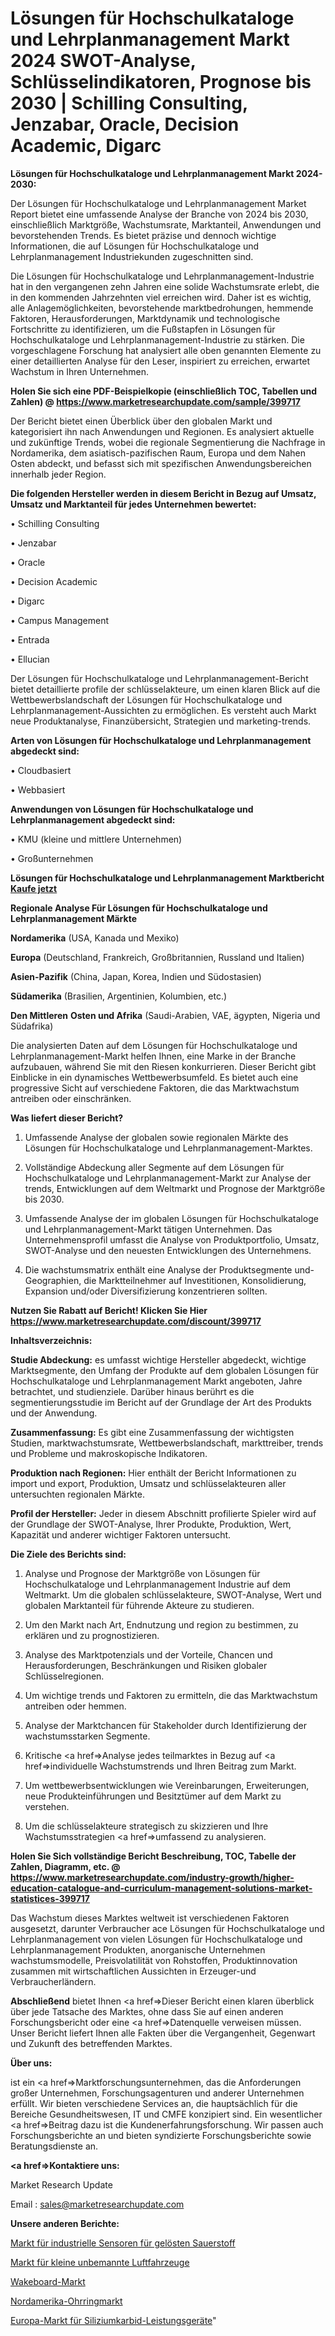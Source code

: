 # Lösungen für Hochschulkataloge und Lehrplanmanagement Markt 2024 SWOT-Analyse, Schlüsselindikatoren, Prognose bis 2030 | Schilling Consulting, Jenzabar, Oracle, Decision Academic, Digarc

<strong>Lösungen für Hochschulkataloge und Lehrplanmanagement Markt 2024-2030:</strong>

Der Lösungen für Hochschulkataloge und Lehrplanmanagement Market Report bietet eine umfassende Analyse der Branche von 2024 bis 2030, einschließlich Marktgröße, Wachstumsrate, Marktanteil, Anwendungen und bevorstehenden Trends. Es bietet präzise und dennoch wichtige Informationen, die auf Lösungen für Hochschulkataloge und Lehrplanmanagement Industriekunden zugeschnitten sind.

Die Lösungen für Hochschulkataloge und Lehrplanmanagement-Industrie hat in den vergangenen zehn Jahren eine solide Wachstumsrate erlebt, die in den kommenden Jahrzehnten viel erreichen wird. Daher ist es wichtig, alle Anlagemöglichkeiten, bevorstehende marktbedrohungen, hemmende Faktoren, Herausforderungen, Marktdynamik und technologische Fortschritte zu identifizieren, um die Fußstapfen in Lösungen für Hochschulkataloge und Lehrplanmanagement-Industrie zu stärken. Die vorgeschlagene Forschung hat analysiert alle oben genannten Elemente zu einer detaillierten Analyse für den Leser, inspiriert zu erreichen, erwartet Wachstum in Ihren Unternehmen.

<strong>Holen Sie sich eine PDF-Beispielkopie (einschließlich TOC, Tabellen und Zahlen) @
</strong><strong><a href=https://www.marketresearchupdate.com/sample/399717><strong>https://www.marketresearchupdate.com/sample/399717</u></font></a></strong></strong>

Der Bericht bietet einen Überblick über den globalen Markt und kategorisiert ihn nach Anwendungen und Regionen. Es analysiert aktuelle und zukünftige Trends, wobei die regionale Segmentierung die Nachfrage in Nordamerika, dem asiatisch-pazifischen Raum, Europa und dem Nahen Osten abdeckt, und befasst sich mit spezifischen Anwendungsbereichen innerhalb jeder Region.

<strong>Die folgenden Hersteller werden in diesem Bericht in Bezug auf Umsatz, Umsatz und Marktanteil für jedes Unternehmen bewertet:</strong>

• Schilling Consulting

• Jenzabar

• Oracle

• Decision Academic

• Digarc

• Campus Management

• Entrada

• Ellucian

Der Lösungen für Hochschulkataloge und Lehrplanmanagement-Bericht bietet detaillierte profile der schlüsselakteure, um einen klaren Blick auf die Wettbewerbslandschaft der Lösungen für Hochschulkataloge und Lehrplanmanagement-Aussichten zu ermöglichen. Es versteht auch Markt neue Produktanalyse, Finanzübersicht, Strategien und marketing-trends.

<strong>Arten von Lösungen für Hochschulkataloge und Lehrplanmanagement abgedeckt sind:</strong>

• Cloudbasiert

• Webbasiert

<strong>Anwendungen von Lösungen für Hochschulkataloge und Lehrplanmanagement abgedeckt sind:</strong>

• KMU (kleine und mittlere Unternehmen)

• Großunternehmen

<strong>Lösungen für Hochschulkataloge und Lehrplanmanagement Marktbericht <a href=https://www.marketresearchupdate.com/buynow/399717>Kaufe jetzt</a></strong>

<strong>Regionale Analyse Für Lösungen für Hochschulkataloge und Lehrplanmanagement Märkte</strong>

<strong>Nordamerika</strong> (USA, Kanada und Mexiko)

<strong>Europa</strong> (Deutschland, Frankreich, Großbritannien, Russland und Italien)

<strong>Asien-Pazifik</strong> (China, Japan, Korea, Indien und Südostasien)

<strong>Südamerika</strong> (Brasilien, Argentinien, Kolumbien, etc.)

<strong>Den Mittleren</strong> <strong>Osten und Afrika</strong> (Saudi-Arabien, VAE, ägypten, Nigeria und Südafrika)

Die analysierten Daten auf dem Lösungen für Hochschulkataloge und Lehrplanmanagement-Markt helfen Ihnen, eine Marke in der Branche aufzubauen, während Sie mit den Riesen konkurrieren. Dieser Bericht gibt Einblicke in ein dynamisches Wettbewerbsumfeld. Es bietet auch eine progressive Sicht auf verschiedene Faktoren, die das Marktwachstum antreiben oder einschränken.

<strong>Was liefert dieser Bericht?</strong>

1. Umfassende Analyse der globalen sowie regionalen Märkte des Lösungen für Hochschulkataloge und Lehrplanmanagement-Marktes.

2. Vollständige Abdeckung aller Segmente auf dem Lösungen für Hochschulkataloge und Lehrplanmanagement-Markt zur Analyse der trends, Entwicklungen auf dem Weltmarkt und Prognose der Marktgröße bis 2030.

3. Umfassende Analyse der im globalen Lösungen für Hochschulkataloge und Lehrplanmanagement-Markt tätigen Unternehmen. Das Unternehmensprofil umfasst die Analyse von Produktportfolio, Umsatz, SWOT-Analyse und den neuesten Entwicklungen des Unternehmens.

4. Die wachstumsmatrix enthält eine Analyse der Produktsegmente und-Geographien, die Marktteilnehmer auf Investitionen, Konsolidierung, Expansion und/oder Diversifizierung konzentrieren sollten.

<strong>Nutzen Sie Rabatt auf Bericht! Klicken Sie Hier
</strong><strong><a href=https://www.marketresearchupdate.com/discount/399717>https://www.marketresearchupdate.com/discount/399717</b></u></font></strong></a>

<strong>Inhaltsverzeichnis:</strong>

<strong>Studie Abdeckung:</strong> es umfasst wichtige Hersteller abgedeckt, wichtige Marktsegmente, den Umfang der Produkte auf dem globalen Lösungen für Hochschulkataloge und Lehrplanmanagement Markt angeboten, Jahre betrachtet, und studienziele. Darüber hinaus berührt es die segmentierungsstudie im Bericht auf der Grundlage der Art des Produkts und der Anwendung.

<strong>Zusammenfassung:</strong> Es gibt eine Zusammenfassung der wichtigsten Studien, marktwachstumsrate, Wettbewerbslandschaft, markttreiber, trends und Probleme und makroskopische Indikatoren.

<strong>Produktion nach Regionen:</strong> Hier enthält der Bericht Informationen zu import und export, Produktion, Umsatz und schlüsselakteuren aller untersuchten regionalen Märkte.

<strong>Profil der Hersteller:</strong> Jeder in diesem Abschnitt profilierte Spieler wird auf der Grundlage der SWOT-Analyse, Ihrer Produkte, Produktion, Wert, Kapazität und anderer wichtiger Faktoren untersucht.

<strong>Die Ziele des Berichts sind:</strong>

1) Analyse und Prognose der Marktgröße von Lösungen für Hochschulkataloge und Lehrplanmanagement Industrie auf dem Weltmarkt.
Um die globalen schlüsselakteure, SWOT-Analyse, Wert und globalen Marktanteil für führende Akteure zu studieren.

2) Um den Markt nach Art, Endnutzung und region zu bestimmen, zu erklären und zu prognostizieren.

3) Analyse des Marktpotenzials und der Vorteile, Chancen und Herausforderungen, Beschränkungen und Risiken globaler Schlüsselregionen.

4) Um wichtige trends und Faktoren zu ermitteln, die das Marktwachstum antreiben oder hemmen.

5) Analyse der Marktchancen für Stakeholder durch Identifizierung der wachstumsstarken Segmente.

6) Kritische <a href=>Analyse</a> jedes teilmarktes in Bezug auf <a href=>individuelle</a> Wachstumstrends und Ihren Beitrag zum Markt.

7) Um wettbewerbsentwicklungen wie Vereinbarungen, Erweiterungen, neue Produkteinführungen und Besitztümer auf dem Markt zu verstehen.

8) Um die schlüsselakteure strategisch zu skizzieren und Ihre Wachstumsstrategien <a href=>umfassend</a> zu analysieren.

<strong>Holen Sie Sich vollständige Bericht Beschreibung, TOC, Tabelle der Zahlen, Diagramm, etc. @ </strong><strong><a href=https://www.marketresearchupdate.com/industry-growth/higher-education-catalogue-and-curriculum-management-solutions-market-statistices-399717>https://www.marketresearchupdate.com/industry-growth/higher-education-catalogue-and-curriculum-management-solutions-market-statistices-399717</a></font></strong>

Das Wachstum dieses Marktes weltweit ist verschiedenen Faktoren ausgesetzt, darunter Verbraucher ace Lösungen für Hochschulkataloge und Lehrplanmanagement von vielen Lösungen für Hochschulkataloge und Lehrplanmanagement Produkten, anorganische Unternehmen wachstumsmodelle, Preisvolatilität von Rohstoffen, Produktinnovation zusammen mit wirtschaftlichen Aussichten in Erzeuger-und Verbraucherländern.

<strong>Abschließend</strong> bietet Ihnen <a href=>Dieser</a> Bericht einen klaren überblick über jede Tatsache des Marktes, ohne dass Sie auf einen anderen Forschungsbericht oder eine <a href=>Datenquelle</a> verweisen müssen. Unser Bericht liefert Ihnen alle Fakten über die Vergangenheit, Gegenwart und Zukunft des betreffenden Marktes.

<strong>Über uns:</strong>

 ist ein <a href=>Marktfors</a>chungsunternehmen, das die Anforderungen großer Unternehmen, Forschungsagenturen und anderer Unternehmen erfüllt. Wir bieten verschiedene Services an, die hauptsächlich für die Bereiche Gesundheitswesen, IT und CMFE konzipiert sind. Ein wesentlicher <a href=>Beitrag</a> dazu ist die Kundenerfahrungsforschung. Wir passen auch Forschungsberichte an und bieten syndizierte Forschungsberichte sowie Beratungsdienste an.

<strong><a href=>Kontaktiere uns:</a></strong>

Market Research Update

Email : sales@marketresearchupdate.com

<strong>Unsere anderen Berichte:</strong>

<a href=https://www.linkedin.com/pulse/industrial-dissolved-oxygen-sensors-market-witness>Markt für industrielle Sensoren für gelösten Sauerstoff</a>

<a href=https://www.linkedin.com/pulse/small-unmanned-aerial-vehicles-market-future-scope-demands>Markt für kleine unbemannte Luftfahrzeuge</a>

<a href=https://www.linkedin.com/pulse/wakeboard-market-report-2023-top-company-trends-future>Wakeboard-Markt</a>

<a href=https://www.linkedin.com/pulse/north-america-earring-market-growing-rapidly>Nordamerika-Ohrringmarkt</a>

<a href=https://www.linkedin.com/pulse/europe-silicon-carbide-sic-power-devices-market-2023>Europa-Markt für Siliziumkarbid-Leistungsgeräte</a>"
